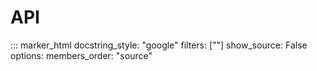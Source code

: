 API
===

::: marker_html
    docstring_style: "google"
    filters: [""]
    show_source: False
    options:
        members_order: "source"
    